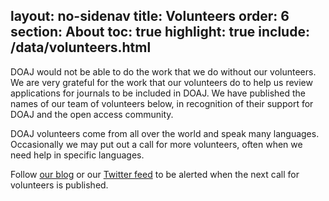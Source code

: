 layout: no-sidenav
title: Volunteers
order: 6
section: About
toc: true
highlight: true
include: /data/volunteers.html
---

DOAJ would not be able to do the work that we do without our volunteers. We are very grateful for the work that our volunteers do to help us review applications for journals to be included in DOAJ. We have published the names of our team of volunteers below, in recognition of their support for DOAJ and the open access community.

DOAJ volunteers come from all over the world and speak many languages. Occasionally we may put out a call for more volunteers, often when we need help in specific languages.

Follow [our blog](https://blog.doaj.org/) or our [Twitter feed](http://twitter.com/doajplus) to be alerted when the next call for volunteers is published.
